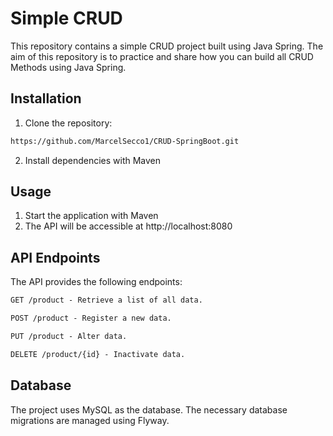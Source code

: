 # Simple CRUD
This repository contains a simple CRUD project built using Java Spring. The aim of this repository is to practice and share how you can build all CRUD Methods using Java Spring.




## Installation

1. Clone the repository:

```bash
https://github.com/MarcelSecco1/CRUD-SpringBoot.git
```

2. Install dependencies with Maven

## Usage

1. Start the application with Maven
2. The API will be accessible at http://localhost:8080


## API Endpoints
The API provides the following endpoints:

```markdown
GET /product - Retrieve a list of all data.

POST /product - Register a new data.

PUT /product - Alter data.

DELETE /product/{id} - Inactivate data.
```

## Database
The project uses MySQL as the database. The necessary database migrations are managed using Flyway.


